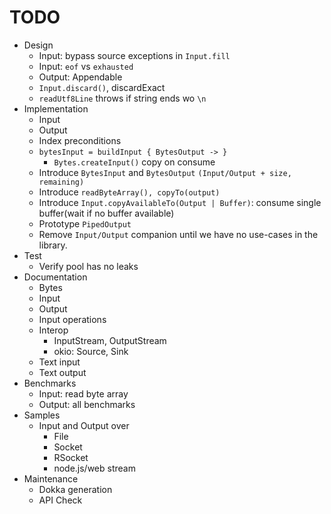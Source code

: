  # TODO
- Design
    - Input: bypass source exceptions in `Input.fill`
    - Input: `eof` vs `exhausted`
    - Output: Appendable
    - `Input.discard()`, discardExact
    - `readUtf8Line` throws if string ends wo `\n`
- Implementation
    -  Input
    -  Output
    -  Index preconditions
    - `bytesInput = buildInput { BytesOutput -> }`
        - `Bytes.createInput()` copy on consume
    - Introduce `BytesInput` and `BytesOutput` `(Input/Output + size, remaining)`
    - Introduce `readByteArray(), copyTo(output)`
    - Introduce `Input.copyAvailableTo(Output | Buffer)`: consume single buffer(wait if no buffer available)
    - Prototype `PipedOutput`
    - Remove `Input/Output` companion until we have no use-cases in the library.
- Test
    - Verify pool has no leaks
- Documentation
    - Bytes
    - Input
    - Output
    - Input operations
    - Interop
       - InputStream, OutputStream
       - okio: Source, Sink
    - Text input
    - Text output
- Benchmarks
    -  Input: read byte array
    - Output: all benchmarks
- Samples
    - Input and Output over 
        - File
        - Socket
        - RSocket
        - node.js/web stream
- Maintenance
    - Dokka generation
    - API Check

